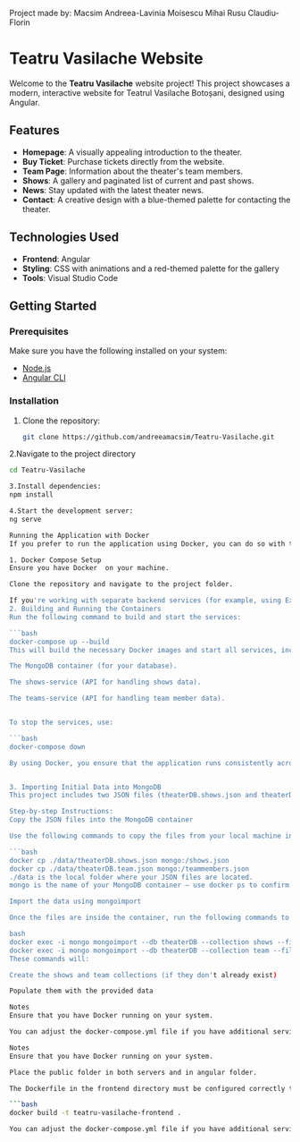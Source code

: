 Project made by:
	Macsim Andreea-Lavinia
	Moisescu Mihai
	Rusu Claudiu-Florin

# Teatru Vasilache Website

Welcome to the **Teatru Vasilache** website project! This project showcases a modern, interactive website for Teatrul Vasilache Botoșani, designed using Angular.

## Features
- **Homepage**: A visually appealing introduction to the theater.
- **Buy Ticket**: Purchase tickets directly from the website.
- **Team Page**: Information about the theater's team members.
- **Shows**: A gallery and paginated list of current and past shows.
- **News**: Stay updated with the latest theater news.
- **Contact**: A creative design with a blue-themed palette for contacting the theater.

## Technologies Used
- **Frontend**: Angular
- **Styling**: CSS with animations and a red-themed palette for the gallery
- **Tools**: Visual Studio Code

## Getting Started
### Prerequisites
Make sure you have the following installed on your system:
- [Node.js](https://nodejs.org/)
- [Angular CLI](https://angular.io/cli)

### Installation
1. Clone the repository:
   ```bash
   git clone https://github.com/andreeamacsim/Teatru-Vasilache.git

2.Navigate to the project directory
   ```bash
  cd Teatru-Vasilache

3.Install dependencies:
  npm install

4.Start the development server:
   ng serve

Running the Application with Docker
If you prefer to run the application using Docker, you can do so with the following steps.

1. Docker Compose Setup
Ensure you have Docker  on your machine.

Clone the repository and navigate to the project folder.

If you're working with separate backend services (for example, using Express with MongoDB), create or update the docker-compose.yml file with the following configuration:
2. Building and Running the Containers
Run the following command to build and start the services:

```bash
docker-compose up --build
This will build the necessary Docker images and start all services, including:

The MongoDB container (for your database).

The shows-service (API for handling shows data).

The teams-service (API for handling team member data).


To stop the services, use:

```bash
docker-compose down

By using Docker, you ensure that the application runs consistently across different environments and machines.


3. Importing Initial Data into MongoDB
This project includes two JSON files (theaterDB.shows.json and theaterDB.teammembers.json) that contain the initial data required for the application (e.g., shows and team members). These must be manually imported into the MongoDB container after it starts.

Step-by-step Instructions:
Copy the JSON files into the MongoDB container

Use the following commands to copy the files from your local machine into the running MongoDB container (make sure to replace the example path with your actual file location):

```bash
docker cp ./data/theaterDB.shows.json mongo:/shows.json
docker cp ./data/theaterDB.team.json mongo:/teammembers.json
./data is the local folder where your JSON files are located.
mongo is the name of your MongoDB container — use docker ps to confirm or adjust it as needed.

Import the data using mongoimport

Once the files are inside the container, run the following commands to import the data:

bash
docker exec -i mongo mongoimport --db theaterDB --collection shows --file /shows.json --jsonArray
docker exec -i mongo mongoimport --db theaterDB --collection team --file /teammembers.json --jsonArray
These commands will:

Create the shows and team collections (if they don't already exist)

Populate them with the provided data

Notes
Ensure that you have Docker running on your system.

You can adjust the docker-compose.yml file if you have additional services or different configurations.

Notes
Ensure that you have Docker running on your system.

Place the public folder in both servers and in angular folder.

The Dockerfile in the frontend directory must be configured correctly to build the Angular app. Example build command:

```bash
docker build -t teatru-vasilache-frontend .

You can adjust the docker-compose.yml file if you have additional services or different configurations.
